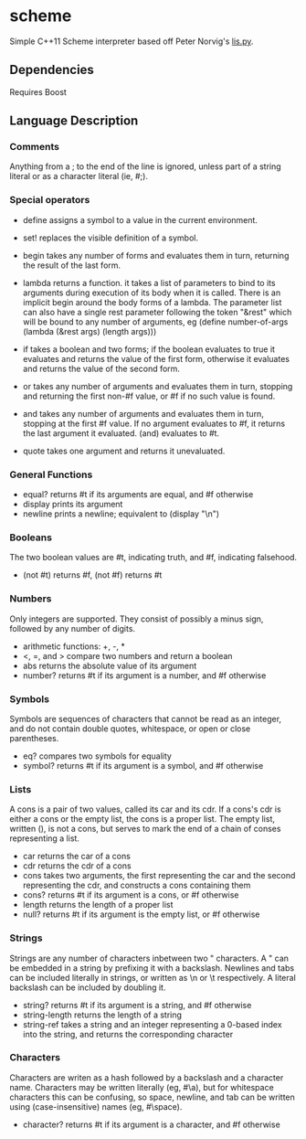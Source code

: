 # scheme

Simple C++11 Scheme interpreter based off Peter Norvig's
[lis.py](http://norvig.com/lispy.html).

## Dependencies

Requires Boost

## Language Description

### Comments

Anything from a ; to the end of the line is ignored, unless part of a
string literal or as a character literal (ie, #\;).

### Special operators

* define assigns a symbol to a value in the current environment.
  
* set! replaces the visible definition of a symbol.

* begin takes any number of forms and evaluates them in turn,
  returning the result of the last form.

* lambda returns a function. it takes a list of parameters to bind to
  its arguments during execution of its body when it is called. There
  is an implicit begin around the body forms of a lambda. The
  parameter list can also have a single rest parameter following the
  token "&rest" which will be bound to any number of arguments, eg
  (define number-of-args (lambda (&rest args) (length args)))

* if takes a boolean and two forms; if the boolean evaluates to true
  it evaluates and returns the value of the first form, otherwise it
  evaluates and returns the value of the second form.

* or takes any number of arguments and evaluates them in turn,
  stopping and returning the first non-#f value, or #f if no such
  value is found.

* and takes any number of arguments and evaluates them in turn,
  stopping at the first #f value. If no argument evaluates to #f, it
  returns the last argument it evaluated. (and) evaluates to #t.

* quote takes one argument and returns it unevaluated.

### General Functions

* equal? returns #t if its arguments are equal, and #f otherwise
* display prints its argument
* newline prints a newline; equivalent to (display "\n")

### Booleans

The two boolean values are #t, indicating truth, and #f, indicating
falsehood.

* (not #t) returns #f, (not #f) returns #t

### Numbers

Only integers are supported. They consist of possibly a minus sign,
followed by any number of digits.

* arithmetic functions: +, -, *
* <, =, and > compare two numbers and return a boolean
* abs returns the absolute value of its argument
* number? returns #t if its argument is a number, and #f otherwise

### Symbols

Symbols are sequences of characters that cannot be read as an integer,
and do not contain double quotes, whitespace, or open or close
parentheses.

* eq? compares two symbols for equality
* symbol? returns #t if its argument is a symbol, and #f otherwise

### Lists

A cons is a pair of two values, called its car and its cdr. If a
cons's cdr is either a cons or the empty list, the cons is a proper
list. The empty list, written (), is not a cons, but serves to mark
the end of a chain of conses representing a list.

* car returns the car of a cons
* cdr returns the cdr of a cons
* cons takes two arguments, the first representing the car and the
  second representing the cdr, and constructs a cons containing them
* cons? returns #t if its argument is a cons, or #f otherwise
* length returns the length of a proper list
* null? returns #t if its argument is the empty list, or #f otherwise

### Strings

Strings are any number of characters inbetween two " characters. A "
can be embedded in a string by prefixing it with a backslash. Newlines
and tabs can be included literally in strings, or written as \n or \t
respectively. A literal backslash can be included by doubling it.

* string? returns #t if its argument is a string, and #f otherwise
* string-length returns the length of a string
* string-ref takes a string and an integer representing a 0-based
  index into the string, and returns the corresponding character

### Characters

Characters are writen as a hash followed by a backslash and a
character name. Characters may be written literally (eg, #\a), but for
whitespace characters this can be confusing, so space, newline, and
tab can be written using (case-insensitive) names (eg, #\space).

* character? returns #t if its argument is a character, and #f
  otherwise
